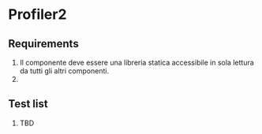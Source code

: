 # Profiler2

## Requirements

1. Il componente deve essere una libreria statica accessibile in sola lettura da tutti gli altri componenti.
2.

## Test list

1. TBD
